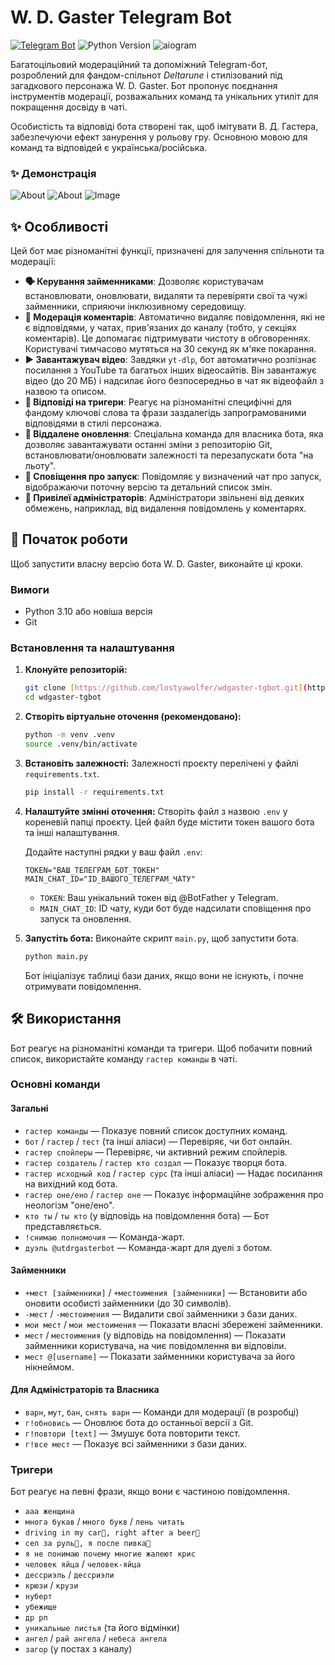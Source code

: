 # W. D. Gaster Telegram Bot

[![Telegram Bot](https://img.shields.io/badge/Telegram-@utdrgasterbot-blue.svg?style=flat-square&logo=telegram)](https://t.me/utdrgasterbot)
![Python Version](https://img.shields.io/badge/python-3.10+-blue.svg)
![aiogram](https://img.shields.io/badge/aiogram-v3-green.svg)

Багатоцільовий модераційний та допоміжний Telegram-бот, розроблений для фандом-спільнот *Deltarune* і стилізований під загадкового персонажа W. D. Gaster. Бот пропонує поєднання інструментів модерації, розважальних команд та унікальних утиліт для покращення досвіду в чаті.

Особистість та відповіді бота створені так, щоб імітувати В. Д. Гастера, забезпечуючи ефект занурення у рольову гру. Основною мовою для команд та відповідей є українська/російська.

### ✨ Демонстрація

![About](/images/readme/update.png)
![About](/images/readme/commands.png)
![Image](/images/readme/image.png)

## ✨ Особливості

Цей бот має різноманітні функції, призначені для залучення спільноти та модерації:

* **🗣️ Керування займенниками**: Дозволяє користувачам встановлювати, оновлювати, видаляти та перевіряти свої та чужі займенники, сприяючи інклюзивному середовищу.
* **💬 Модерація коментарів**: Автоматично видаляє повідомлення, які не є відповідями, у чатах, прив'язаних до каналу (тобто, у секціях коментарів). Це допомагає підтримувати чистоту в обговореннях. Користувачі тимчасово мутяться на 30 секунд як м'яке покарання.
* **▶️ Завантажувач відео**: Завдяки `yt-dlp`, бот автоматично розпізнає посилання з YouTube та багатьох інших відеосайтів. Він завантажує відео (до 20 МБ) і надсилає його безпосередньо в чат як відеофайл з назвою та описом.
* **🤖 Відповіді на тригери**: Реагує на різноманітні специфічні для фандому ключові слова та фрази заздалегідь запрограмованими відповідями в стилі персонажа.
* **🚀 Віддалене оновлення**: Спеціальна команда для власника бота, яка дозволяє завантажувати останні зміни з репозиторію Git, встановлювати/оновлювати залежності та перезапускати бота "на льоту".
* **📢 Сповіщення про запуск**: Повідомляє у визначений чат про запуск, відображаючи поточну версію та детальний список змін.
* **👮 Привілеї адміністраторів**: Адміністратори звільнені від деяких обмежень, наприклад, від видалення повідомлень у коментарях.

## 🚀 Початок роботи

Щоб запустити власну версію бота W. D. Gaster, виконайте ці кроки.

### Вимоги

* Python 3.10 або новіша версія
* Git

### Встановлення та налаштування

1.  **Клонуйте репозиторій:**
    ```sh
    git clone [https://github.com/lostyawolfer/wdgaster-tgbot.git](https://github.com/lostyawolfer/wdgaster-tgbot.git)
    cd wdgaster-tgbot
    ```

2.  **Створіть віртуальне оточення (рекомендовано):**
    ```sh
    python -m venv .venv
    source .venv/bin/activate
    ```

3.  **Встановіть залежності:**
    Залежності проєкту перелічені у файлі `requirements.txt`.
    ```sh
    pip install -r requirements.txt
    ```

4.  **Налаштуйте змінні оточення:**
    Створіть файл з назвою `.env` у кореневій папці проєкту. Цей файл буде містити токен вашого бота та інші налаштування.

    Додайте наступні рядки у ваш файл `.env`:
    ```env
    TOKEN="ВАШ_ТЕЛЕГРАМ_БОТ_ТОКЕН"
    MAIN_CHAT_ID="ID_ВАШОГО_ТЕЛЕГРАМ_ЧАТУ"
    ```
    * `TOKEN`: Ваш унікальний токен від @BotFather у Telegram.
    * `MAIN_CHAT_ID`: ID чату, куди бот буде надсилати сповіщення про запуск та оновлення.

5.  **Запустіть бота:**
    Виконайте скрипт `main.py`, щоб запустити бота.
    ```sh
    python main.py
    ```
    Бот ініціалізує таблиці бази даних, якщо вони не існують, і почне отримувати повідомлення.

## 🛠 Використання

Бот реагує на різноманітні команди та тригери. Щоб побачити повний список, використайте команду `гастер команды` в чаті.

### Основні команди

#### **Загальні**
* `гастер команды` — Показує повний список доступних команд.
* `бот` / `гастер` / `тест` (та інші аліаси) — Перевіряє, чи бот онлайн.
* `гастер спойлеры` — Перевіряє, чи активний режим спойлерів.
* `гастер создатель` / `гастер кто создал` — Показує творця бота.
* `гастер исходный код` / `гастер сурс` (та інші аліаси) — Надає посилання на вихідний код бота.
* `гастер оне/ено` / `гастер оне` — Показує інформаційне зображення про неологізм "оне/ено".
* `кто ты` / `ты кто` (у відповідь на повідомлення бота) — Бот представляється.
* `!снимаю полномочия` — Команда-жарт.
* `дуэль @utdrgasterbot` — Команда-жарт для дуелі з ботом.

#### **Займенники**
* `+мест [займенники]` / `+местоимения [займенники]` — Встановити або оновити особисті займенники (до 30 символів).
* `-мест` / `-местоимения` — Видалити свої займенники з бази даних.
* `мои мест` / `мои местоимения` — Показати власні збережені займенники.
* `мест` / `местоимения` (у відповідь на повідомлення) — Показати займенники користувача, на чиє повідомлення ви відповіли.
* `мест @[username]` — Показати займенники користувача за його нікнеймом.

#### **Для Адміністраторів та Власника**
* `варн`, `мут`, `бан`, `снять варн` — Команди для модерації (в розробці)
* `г!обновись` — Оновлює бота до останньої версії з Git.
* `г!повтори [text]` — Змушує бота повторити текст.
* `г!все мест` — Показує всі займенники з бази даних.

### Тригери
Бот реагує на певні фрази, якщо вони є частиною повідомлення.
* `ааа женщина`
* `многа букав` / `много букв` / `лень читать`
* `driving in my car🚗, right after a beer🍺`
* `сел за руль🚗, я после пивка🍺`
* `я не понимаю почему многие жалеют крис`
* `человек яйца` / `человек-яйца`
* `дессриэль` / `дессриэли`
* `крюзи` / `крузи`
* `нуберт`
* `убежище`
* `др рп`
* `уникальные листья` (та його відмінки)
* `ангел` / `рай ангела` / `небеса ангела`
* `загор` (у постах з каналу)